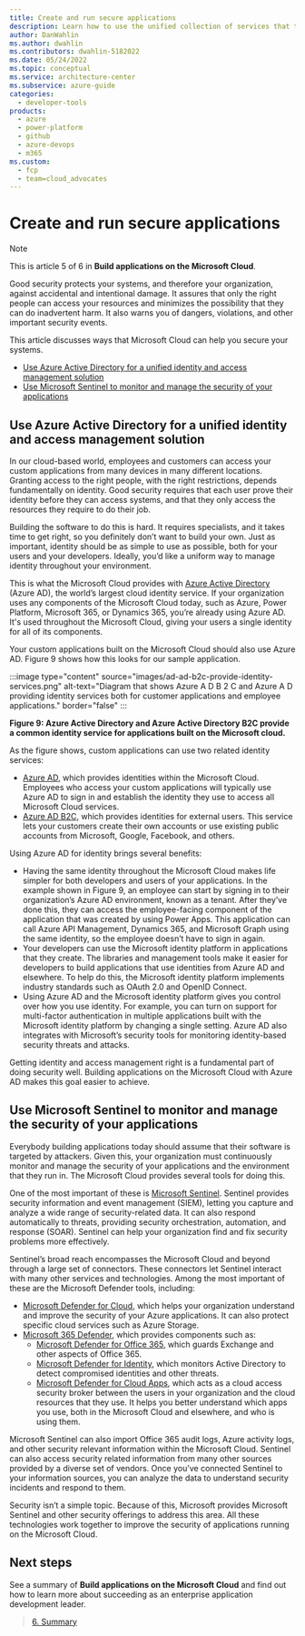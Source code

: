 ```yaml
---
title: Create and run secure applications
description: Learn how to use the unified collection of services that the Microsoft Cloud provides to improve security.
author: DanWahlin
ms.author: dwahlin
ms.contributors: dwahlin-5182022
ms.date: 05/24/2022
ms.topic: conceptual
ms.service: architecture-center
ms.subservice: azure-guide
categories:
  - developer-tools
products:
  - azure
  - power-platform
  - github
  - azure-devops
  - m365
ms.custom:
  - fcp
  - team=cloud_advocates
---
```


# Create and run secure applications

> [!Note]
> This is article 5 of 6 in **Build applications on the Microsoft Cloud**.

Good security protects your systems, and therefore your organization, against accidental and intentional damage. It assures that only the right people can access your resources and minimizes the possibility that they can do inadvertent harm. It also warns you of dangers, violations, and other important security events.

This article discusses ways that Microsoft Cloud can help you secure your systems.

- [Use Azure Active Directory for a unified identity and access management solution](#use-azure-active-directory-for-a-unified-identity-and-access-management-solution)
- [Use Microsoft Sentinel to monitor and manage the security of your applications](#use-microsoft-sentinel-to-monitor-and-manage-the-security-of-your-applications)

## Use Azure Active Directory for a unified identity and access management solution

In our cloud-based world, employees and customers can access your custom applications from many devices in many different locations. Granting access to the right people, with the right restrictions, depends fundamentally on identity. Good security requires that each user prove their identity before they can access systems, and that they only access the resources they require to do their job.

Building the software to do this is hard. It requires specialists, and it takes time to get right, so you definitely don’t want to build your own. Just as important, identity should be as simple to use as possible, both for your users and your developers. Ideally, you’d like a uniform way to manage identity throughout your environment.

This is what the Microsoft Cloud provides with [Azure Active Directory](/azure/active-directory) (Azure AD), the world’s largest cloud identity service. If your organization uses any components of the Microsoft Cloud today, such as Azure, Power Platform, Microsoft 365, or Dynamics 365, you’re already using Azure AD. It's used throughout the Microsoft Cloud, giving your users a single identity for all of its components.

Your custom applications built on the Microsoft Cloud should also use Azure AD. Figure 9 shows how this looks for our sample application.

:::image type="content" source="images/ad-ad-b2c-provide-identity-services.png" alt-text="Diagram that shows Azure A D B 2 C and Azure A D providing identity services both for customer applications and employee applications." border="false" :::

**Figure 9: Azure Active Directory and Azure Active Directory B2C provide a common identity service for applications built on the Microsoft cloud.**

As the figure shows, custom applications can use two related identity services:

- [Azure AD](/azure/active-directory), which provides identities within the Microsoft Cloud. Employees who access your custom applications will typically use Azure AD to sign in and establish the identity they use to access all Microsoft Cloud services.
- [Azure AD B2C](/azure/active-directory-b2c), which provides identities for external users. This service lets your customers create their own accounts or use existing public accounts from Microsoft, Google, Facebook, and others.

Using Azure AD for identity brings several benefits:

- Having the same identity throughout the Microsoft Cloud makes life simpler for both developers and users of your applications. In the example shown in Figure 9, an employee can start by signing in to their organization’s Azure AD environment, known as a tenant. After they’ve done this, they can access the employee-facing component of the application that was created by using Power Apps. This application can call Azure API Management, Dynamics 365, and Microsoft Graph using the same identity, so the employee doesn’t have to sign in again.
- Your developers can use the Microsoft identity platform in applications that they create. The libraries and management tools make it easier for developers to build applications that use identities from Azure AD and elsewhere. To help do this, the Microsoft identity platform implements industry standards such as OAuth 2.0 and OpenID Connect.
- Using Azure AD and the Microsoft identity platform gives you control over how you use identity. For example, you can turn on support for multi-factor authentication in multiple applications built with the Microsoft identity platform by changing a single setting. Azure AD also integrates with Microsoft’s security tools for monitoring identity-based security threats and attacks.

Getting identity and access management right is a fundamental part of doing security well. Building applications on the Microsoft Cloud with Azure AD makes this goal easier to achieve.

## Use Microsoft Sentinel to monitor and manage the security of your applications

Everybody building applications today should assume that their software is targeted by attackers. Given this, your organization must continuously monitor and manage the security of your applications and the environment that they run in. The Microsoft Cloud provides several tools for doing this.

One of the most important of these is [Microsoft Sentinel](/azure/sentinel). Sentinel provides security information and event management (SIEM), letting you capture and analyze a wide range of security-related data. It can also respond automatically to threats, providing security orchestration, automation, and response (SOAR). Sentinel can help your organization find and fix security problems more effectively.

Sentinel’s broad reach encompasses the Microsoft Cloud and beyond through a large set of connectors. These connectors let Sentinel interact with many other services and technologies. Among the most important of these are the Microsoft Defender tools, including:

- [Microsoft Defender for Cloud](/azure/defender-for-cloud), which helps your organization understand and improve the security of your Azure applications. It can also protect specific cloud services such as Azure Storage.
- [Microsoft 365 Defender](/microsoft-365/security/defender), which provides components such as:
  - [Microsoft Defender for Office 365](/microsoft-365/security/office-365-security), which guards Exchange and other aspects of Office 365.
  - [Microsoft Defender for Identity](/defender-for-identity), which monitors Active Directory to detect compromised identities and other threats.
  - [Microsoft Defender for Cloud Apps](/defender-cloud-apps), which acts as a cloud access security broker between the users in your organization and the cloud resources that they use. It helps you better understand which apps you use, both in the Microsoft Cloud and elsewhere, and who is using them.

Microsoft Sentinel can also import Office 365 audit logs, Azure activity logs, and other security relevant information within the Microsoft Cloud. Sentinel can also access security related information from many other sources provided by a diverse set of vendors. Once you’ve connected Sentinel to your information sources, you can analyze the data to understand security incidents and respond to them.

Security isn’t a simple topic. Because of this, Microsoft provides Microsoft Sentinel and other security offerings to address this area. All these technologies work together to improve the security of applications running on the Microsoft Cloud.

## Next steps

See a summary of **Build applications on the Microsoft Cloud** and find out how to learn more about succeeding as an enterprise application development leader.


> [6. Summary](summary.md)
